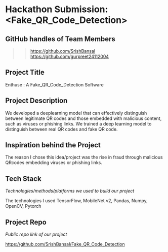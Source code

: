 # Hackathon Submission: <Fake_QR_Code_Detection>

## GitHub handles of Team Members  
>>https://github.com/SrishBansal
>>https://github.com/gurpreet24112004

## Project Title

Enthuse : A Fake_QR_Code_Detection Software


## Project Description    


We developed a deeplearning model that can effectively distinguish between legitimate QR codes and those embedded with malicious content, such as viruses or phishing links. We trained a deep
learning model to distinguish between real QR codes and fake QR code.

## Inspiration behind the Project  


The reason I chose this idea/project was the rise in fraud through malicious QRcodes embedding viruses or phishing links.

## Tech Stack    
_Technologies/methods/platforms we used to build our project_


The technologies I used TensorFlow, MobileNet v2, Pandas, Numpy, OpenCV, Pytorch

## Project Repo  
_Public repo link of our project_



https://github.com/SrishBansal/Fake_QR_Code_Detection

